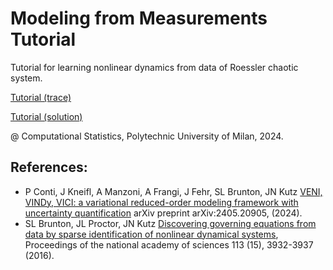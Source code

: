 # Modeling from Measurements Tutorial
Tutorial for learning nonlinear dynamics from data of Roessler chaotic system.

[Tutorial (trace)](https://colab.research.google.com/github/ContiPaolo/Multifidelity-Tutorial/blob/main/Tutorial_Multi_Fidelity_(trace).ipynb#scrollTo=P6aCPRjCM0ZZ)

[Tutorial (solution)](https://colab.research.google.com/github/ContiPaolo/Multifidelity-Tutorial/blob/main/Tutorial_Multi_Fidelity_(solution).ipynb#scrollTo=JwVPQmFEpVkc)

@ Computational Statistics, Polytechnic University of Milan, 2024.


## References: 

- P Conti, J Kneifl, A Manzoni, A Frangi, J Fehr, SL Brunton, JN Kutz [VENI, VINDy, VICI: a variational reduced-order modeling framework with uncertainty quantification](https://arxiv.org/abs/2405.20905) arXiv preprint arXiv:2405.20905, (2024).
- SL Brunton, JL Proctor, JN Kutz [Discovering governing equations from data by sparse identification of nonlinear dynamical systems](https://www.pnas.org/doi/abs/10.1073/pnas.1517384113), Proceedings of the national academy of sciences 113 (15), 3932-3937 (2016).
